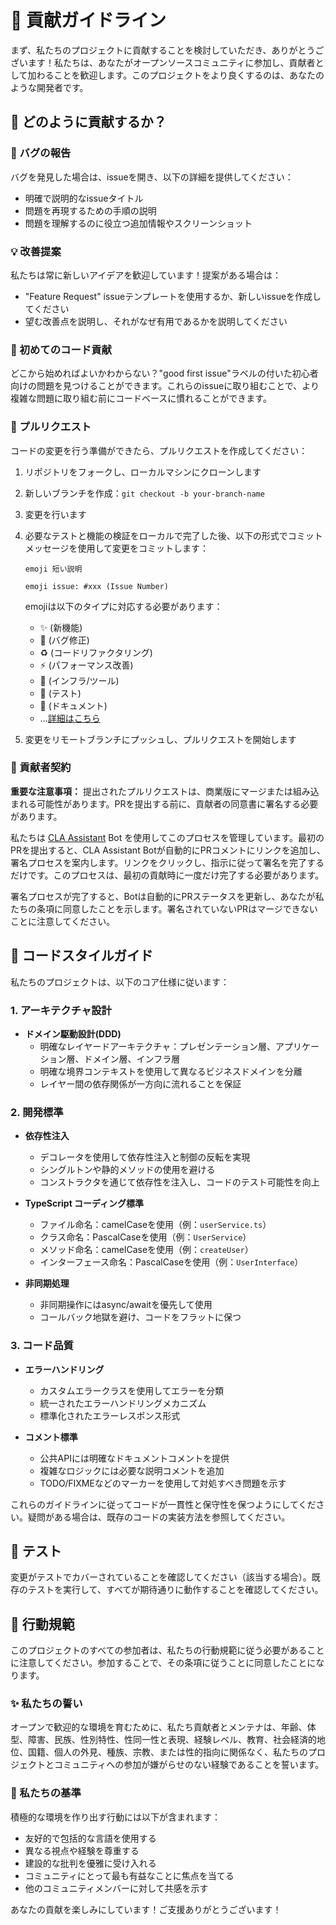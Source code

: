 # 🌟 貢献ガイドライン

まず、私たちのプロジェクトに貢献することを検討していただき、ありがとうございます！私たちは、あなたがオープンソースコミュニティに参加し、貢献者として加わることを歓迎します。このプロジェクトをより良くするのは、あなたのような開発者です。

## 🤔 どのように貢献するか？

### 🐞 バグの報告

バグを発見した場合は、issueを開き、以下の詳細を提供してください：

- 明確で説明的なissueタイトル
- 問題を再現するための手順の説明
- 問題を理解するのに役立つ追加情報やスクリーンショット

### 💡 改善提案

私たちは常に新しいアイデアを歓迎しています！提案がある場合は：

- "Feature Request" issueテンプレートを使用するか、新しいissueを作成してください
- 望む改善点を説明し、それがなぜ有用であるかを説明してください

### 🔰 初めてのコード貢献

どこから始めればよいかわからない？"good first issue"ラベルの付いた初心者向けの問題を見つけることができます。これらのissueに取り組むことで、より複雑な問題に取り組む前にコードベースに慣れることができます。

### 🔄 プルリクエスト

コードの変更を行う準備ができたら、プルリクエストを作成してください：

1. リポジトリをフォークし、ローカルマシンにクローンします
2. 新しいブランチを作成：`git checkout -b your-branch-name`
3. 変更を行います
4. 必要なテストと機能の検証をローカルで完了した後、以下の形式でコミットメッセージを使用して変更をコミットします：

   ```
   emoji 短い説明

   emoji issue: #xxx (Issue Number)
   ```

   emojiは以下のタイプに対応する必要があります：

   - ✨ (新機能)
   - 🐛 (バグ修正)
   - ♻️ (コードリファクタリング)
   - ⚡ (パフォーマンス改善)
   - 🔧 (インフラ/ツール)
   - 🧪 (テスト)
   - 📝 (ドキュメント)
   - ...[詳細はこちら](https://gist.github.com/parmentf/035de27d6ed1dce0b36a)

5. 変更をリモートブランチにプッシュし、プルリクエストを開始します

### 📜 貢献者契約

**重要な注意事項：** 提出されたプルリクエストは、商業版にマージまたは組み込まれる可能性があります。PRを提出する前に、貢献者の同意書に署名する必要があります。

私たちは [CLA Assistant](https://github.com/cla-assistant/cla-assistant) Bot を使用してこのプロセスを管理しています。最初のPRを提出すると、CLA Assistant Botが自動的にPRコメントにリンクを追加し、署名プロセスを案内します。リンクをクリックし、指示に従って署名を完了するだけです。このプロセスは、最初の貢献時に一度だけ完了する必要があります。

署名プロセスが完了すると、Botは自動的にPRステータスを更新し、あなたが私たちの条項に同意したことを示します。署名されていないPRはマージできないことに注意してください。

## 🎨 コードスタイルガイド

私たちのプロジェクトは、以下のコア仕様に従います：

### 1. アーキテクチャ設計

- **ドメイン駆動設計(DDD)**
  - 明確なレイヤードアーキテクチャ：プレゼンテーション層、アプリケーション層、ドメイン層、インフラ層
  - 明確な境界コンテキストを使用して異なるビジネスドメインを分離
  - レイヤー間の依存関係が一方向に流れることを保証

### 2. 開発標準

- **依存性注入**

  - デコレータを使用して依存性注入と制御の反転を実現
  - シングルトンや静的メソッドの使用を避ける
  - コンストラクタを通じて依存性を注入し、コードのテスト可能性を向上

- **TypeScript コーディング標準**

  - ファイル命名：camelCaseを使用（例：`userService.ts`）
  - クラス命名：PascalCaseを使用（例：`UserService`）
  - メソッド命名：camelCaseを使用（例：`createUser`）
  - インターフェース命名：PascalCaseを使用（例：`UserInterface`）

- **非同期処理**
  - 非同期操作にはasync/awaitを優先して使用
  - コールバック地獄を避け、コードをフラットに保つ

### 3. コード品質

- **エラーハンドリング**

  - カスタムエラークラスを使用してエラーを分類
  - 統一されたエラーハンドリングメカニズム
  - 標準化されたエラーレスポンス形式

- **コメント標準**

  - 公共APIには明確なドキュメントコメントを提供
  - 複雑なロジックには必要な説明コメントを追加
  - TODO/FIXMEなどのマーカーを使用して対処すべき問題を示す

これらのガイドラインに従ってコードが一貫性と保守性を保つようにしてください。疑問がある場合は、既存のコードの実装方法を参照してください。

## 🧪 テスト

変更がテストでカバーされていることを確認してください（該当する場合）。既存のテストを実行して、すべてが期待通りに動作することを確認してください。

## 🤝 行動規範

このプロジェクトのすべての参加者は、私たちの行動規範に従う必要があることに注意してください。参加することで、その条項に従うことに同意したことになります。

### ✨ 私たちの誓い

オープンで歓迎的な環境を育むために、私たち貢献者とメンテナは、年齢、体型、障害、民族、性別特性、性同一性と表現、経験レベル、教育、社会経済的地位、国籍、個人の外見、種族、宗教、または性的指向に関係なく、私たちのプロジェクトとコミュニティへの参加が嫌がらせのない経験であることを誓います。

### 📏 私たちの基準

積極的な環境を作り出す行動には以下が含まれます：

- 友好的で包括的な言語を使用する
- 異なる視点や経験を尊重する
- 建設的な批判を優雅に受け入れる
- コミュニティにとって最も有益なことに焦点を当てる
- 他のコミュニティメンバーに対して共感を示す

あなたの貢献を楽しみにしています！ご支援ありがとうございます！
